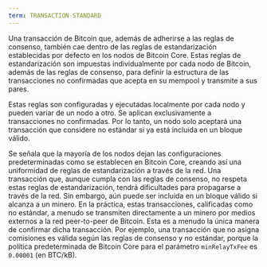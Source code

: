 ```yaml
---
term: TRANSACTION STANDARD
---
```


Una transacción de Bitcoin que, además de adherirse a las reglas de consenso, también cae dentro de las reglas de estandarización establecidas por defecto en los nodos de Bitcoin Core. Estas reglas de estandarización son impuestas individualmente por cada nodo de Bitcoin, además de las reglas de consenso, para definir la estructura de las transacciones no confirmadas que acepta en su mempool y transmite a sus pares.

Estas reglas son configuradas y ejecutadas localmente por cada nodo y pueden variar de un nodo a otro. Se aplican exclusivamente a transacciones no confirmadas. Por lo tanto, un nodo solo aceptará una transacción que considere no estándar si ya está incluida en un bloque válido.

Se señala que la mayoría de los nodos dejan las configuraciones predeterminadas como se establecen en Bitcoin Core, creando así una uniformidad de reglas de estandarización a través de la red. Una transacción que, aunque cumpla con las reglas de consenso, no respeta estas reglas de estandarización, tendrá dificultades para propagarse a través de la red. Sin embargo, aún puede ser incluida en un bloque válido si alcanza a un minero. En la práctica, estas transacciones, calificadas como no estándar, a menudo se transmiten directamente a un minero por medios externos a la red peer-to-peer de Bitcoin. Esta es a menudo la única manera de confirmar dicha transacción. Por ejemplo, una transacción que no asigna comisiones es válida según las reglas de consenso y no estándar, porque la política predeterminada de Bitcoin Core para el parámetro `minRelayTxFee` es `0.00001` (en BTC/kB).